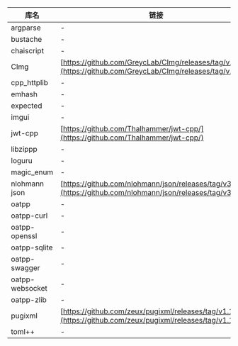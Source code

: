 | 库名                | 链接                                                                       |
|---------------------|----------------------------------------------------------------------------|
| argparse            | -                                                                          |
| bustache            | -                                                                          |
| chaiscript          | -                                                                          |
| CImg                | [https://github.com/GreycLab/CImg/releases/tag/v.3.2.3](https://github.com/GreycLab/CImg/releases/tag/v.3.2.3) |
| cpp_httplib         | -                                                                          |
| emhash              | -                                                                          |
| expected            | -                                                                          |
| imgui               | -                                                                          |
| jwt-cpp             | [https://github.com/Thalhammer/jwt-cpp/](https://github.com/Thalhammer/jwt-cpp/) |
| libzippp            | -                                                                          |
| loguru              | -                                                                          |
| magic_enum          | -                                                                          |
| nlohmann json       | [https://github.com/nlohmann/json/releases/tag/v3.11.2](https://github.com/nlohmann/json/releases/tag/v3.11.2) |
| oatpp               | -                                                                          |
| oatpp-curl          | -                                                                          |
| oatpp-openssl       | -                                                                          |
| oatpp-sqlite        | -                                                                          |
| oatpp-swagger       | -                                                                          |
| oatpp-websocket     | -                                                                          |
| oatpp-zlib          | -                                                                          |
| pugixml             | [https://github.com/zeux/pugixml/releases/tag/v1.13](https://github.com/zeux/pugixml/releases/tag/v1.13) |
| toml++              | -                                                                          |
